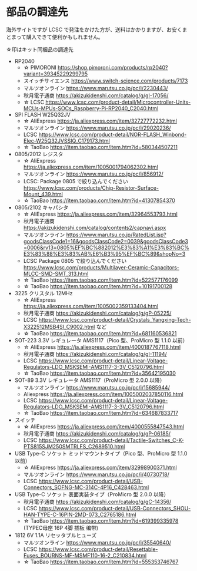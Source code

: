 # 部品の調達先

海外サイトですが LCSC で発注をかけた方が、送料はかかりますが、お安くまとまって購入できて便利かもしれません。

☆印はキット同梱品の調達先

- RP2040
  - ☆ PIMORONI https://shop.pimoroni.com/products/rp2040?variant=39345229299795
  - スイッチサイエンス https://www.switch-science.com/products/7173
  - マルツオンライン https://www.marutsu.co.jp/pc/i/2230443/
  - 秋月電子通商 https://akizukidenshi.com/catalog/g/gI-17056/
  - ☆ LCSC https://www.lcsc.com/product-detail/Microcontroller-Units-MCUs-MPUs-SOCs_Raspberry-Pi-RP2040_C2040.html
- SPI FLASH W25Q32JV
  - ☆ AliExpress https://ja.aliexpress.com/item/32727772232.html
  - マルツオンライン https://www.marutsu.co.jp/pc/i/29020236/
  - LCSC https://www.lcsc.com/product-detail/NOR-FLASH_Winbond-Elec-W25Q32JVSSIQ_C179173.html
  - ☆ TaoBao https://item.taobao.com/item.htm?id=580344507211
- 0805/2012 レジスタ
  - ☆ AliExpress https://ja.aliexpress.com/item/1005001794062302.html
  - マルツオンライン https://www.marutsu.co.jp/pc/i/856912/
  - LCSC: Package 0805 で絞り込んでください https://www.lcsc.com/products/Chip-Resistor-Surface-Mount_439.html
  - ☆ TaoBao https://item.taobao.com/item.htm?id=41307854370
- 0805/2102 キャパシタ
  - ☆ AliExpress https://ja.aliexpress.com/item/32964553793.html
  - 秋月電子通商 https://akizukidenshi.com/catalog/contents2/capnavi.aspx
  - マルツオンライン https://www.marutsu.co.jp/RatedList.jsp?goodsClassCode1=16&goodsClassCode2=0039&goodsClassCode3=0006&rv13=0805%EF%BC%882012%E3%83%A1%E3%83%BC%E3%83%88%E3%83%AB%E6%B3%95%EF%BC%89&shopNo=3
  - LCSC Package 0805 で絞り込んでください https://www.lcsc.com/products/Multilayer-Ceramic-Capacitors-MLCC-SMD-SMT_313.html
  - ☆ TaoBao https://item.taobao.com/item.htm?id=522577176099
  - ☆ TaoBao https://item.taobao.com/item.htm?id=10191700128
- 3225 クリスタル 12MHz
  - ☆ AliExpress https://ja.aliexpress.com/item/1005002359133404.html
  - 秋月電子通商 https://akizukidenshi.com/catalog/g/gP-05225/
  - LCSC https://www.lcsc.com/product-detail/Crystals_Yangxing-Tech-X322512MSB4SI_C9002.html など
  - ☆ TaoBao https://item.taobao.com/item.htm?id=681160536821
- SOT-223 3.3V レギュレータ AMS1117（Pico 型、ProMicro 型 1.1.0 以前）
  - ☆ AliExpress https://ja.aliexpress.com/item/4000187767118.html
  - 秋月電子通商 https://akizukidenshi.com/catalog/g/gI-11194/
  - LCSC https://www.lcsc.com/product-detail/Linear-Voltage-Regulators-LDO_MSKSEMI-AMS1117-3-3V_C5120796.html
  - ☆ TaoBao https://item.taobao.com/item.htm?id=35642195030
- SOT-89 3.3V レギュレータ AMS1117（ProMicro 型 2.0.0 以降）
  - マルツオンライン https://www.marutsu.co.jp/pc/i/15685944/
  - Aliexpress https://ja.aliexpress.com/item/1005002037850116.html
  - LCSC https://www.lcsc.com/product-detail/Linear-Voltage-Regulators-LDO_MSKSEMI-AMS1117-3-3V_C5120796.html
  - ☆ TaoBao https://item.taobao.com/item.htm?id=634687833717
- スイッチ
  - ☆ AliExpress https://ja.aliexpress.com/item/4000555847543.html
  - 秋月電子通商 https://akizukidenshi.com/catalog/g/gP-06185/
  - LCSC https://www.lcsc.com/product-detail/Tactile-Switches_C-K-PTS815SJM250SMTRLFS_C2689510.html
- USB Type-C ソケット ミッドマウントタイプ（Pico 型、ProMicro 型 1.1.0 以前）
  - ☆ AliExpress https://ja.aliexpress.com/item/32998900371.html
  - マルツオンライン https://www.marutsu.co.jp/pc/i/40730718/
  - LCSC https://www.lcsc.com/product-detail/USB-Connectors_SOFNG-MC-314C-4P16_C428463.html
- USB Type-C ソケット 表面実装タイプ（ProMicro 型 2.0.0 以降）
  - 秋月電子通商 https://akizukidenshi.com/catalog/g/gC-14356/
  - LCSC https://www.lcsc.com/product-detail/USB-Connectors_SHOU-HAN-TYPE-C-16PIN-2MD-073_C2765186.html
  - ☆ TaoBao https://item.taobao.com/item.htm?id=619399335978 (TYPEC母座 16P 4脚 插板 编带) 
- 1812 6V 1.1A リセッタブルヒューズ
  - マルツオンライン https://www.marutsu.co.jp/pc/i/35540640/
  - LCSC https://www.lcsc.com/product-detail/Resettable-Fuses_BOURNS-MF-MSMF110-16-2_C210834.html
  - ☆ TaoBao https://item.taobao.com/item.htm?id=555353746767
